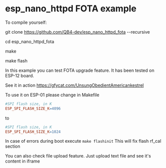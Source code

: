# esp_nano_httpd FOTA example

To compile yourself:

git clone https://github.com/QB4-dev/esp_nano_httpd_fota --recursive

cd esp_nano_httpd_fota

make

make flash

In this example you can test FOTA upgrade feature. It has been tested on ESP-12 board. 

See it in action
https://gfycat.com/UnsungObedientAmericankestrel

To use it on ESP-01 please change in Makefile
```Makefile
#SPI flash size, in K
ESP_SPI_FLASH_SIZE_K=4096
```
to 
```Makefile
#SPI flash size, in K
ESP_SPI_FLASH_SIZE_K=1024
```
In case of errors during boot execute
`make flashinit`
This will fix flash rf_cal section


You can also check file upload feature. Just upload text file and see it's content in iframe
